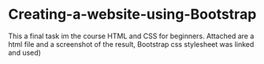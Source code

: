 # Creating-a-website-using-Bootstrap

This a final task im the course HTML and CSS for beginners. Attached are a html file and a screenshot of the result, Bootstrap css stylesheet was linked and used)
